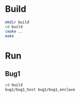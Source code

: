 # Build

```sh
mkdir build
cd build
cmake ..
make
```

# Run

## Bug1

```sh
cd build
bug1/bug1_host bug1/bug1_enclave
```